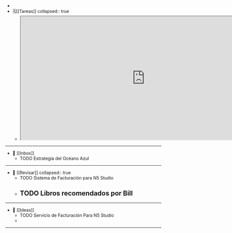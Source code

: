 -
- 🗒️[[Tareas]]
  collapsed:: true
	- <html><iframe src="https://ticktick.com/webapp/#q/all/today" height="400" width="800" name="demo">
	    <p>Su navegador no es compatible con iframes</p>
	  </iframe>
	  </html>
- ---
- 📩 [[Inbox]]
	- TODO Estrategia del Océano Azul
- ---
- 🔎 [[Revisar]]
  collapsed:: true
	- TODO Sistema de Facturación para N5 Studio
	- TODO Libros recomendados por Bill
		-
- ---
- 🧠 [[Ideas]]
	- TODO Servicio de Facturación Para N5 Studio
	-
- ---